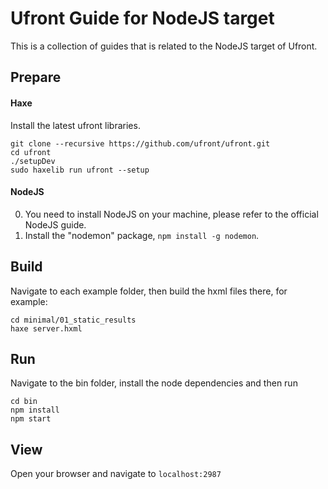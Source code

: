 # Ufront Guide for NodeJS target

This is a collection of guides that is related to the NodeJS target of Ufront.

## Prepare

#### Haxe

Install the latest ufront libraries.

```
git clone --recursive https://github.com/ufront/ufront.git
cd ufront
./setupDev
sudo haxelib run ufront --setup
```

#### NodeJS

0. You need to install NodeJS on your machine, please refer to the official NodeJS guide.
0. Install the "nodemon" package, `npm install -g nodemon`.

## Build

Navigate to each example folder, then build the hxml files there, for example:

```
cd minimal/01_static_results
haxe server.hxml
```

## Run

Navigate to the bin folder, install the node dependencies and then run

```
cd bin
npm install
npm start
```

## View

Open your browser and navigate to `localhost:2987`